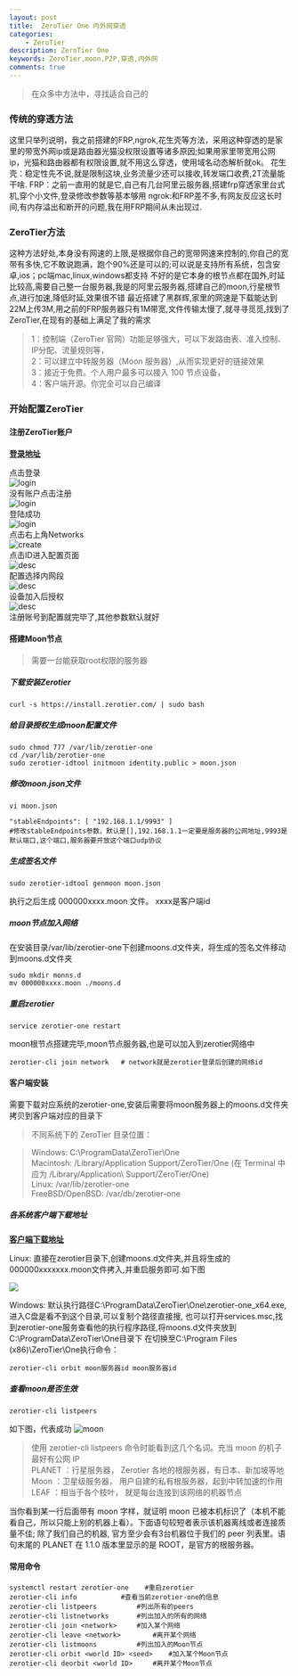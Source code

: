 ```yaml
---
layout: post
title:  ZeroTier One 内外网穿透
categories:
    - ZeroTier
description: ZeroTier One
keywords: ZeroTier,moon,P2P,穿透,内外网
comments: true
---
```


> 在众多中方法中，寻找适合自己的

### 传统的穿透方法
这里只举列说明，我之前搭建的FRP,ngrok,花生壳等方法，采用这种穿透的是家里的带宽外网ip或是路由器光猫没权限设置等诸多原因;如果用家里带宽用公网ip，光猫和路由器都有权限设置,就不用这么穿透，使用域名动态解析就ok。
花生壳：稳定性先不说,就是限制这块,业务流量少还可以接收,转发端口收费,2T流量能干啥.
FRP：之前一直用的就是它,自己有几台阿里云服务器,搭建frp穿透家里台式机,穿个小文件,登录修改参数等基本够用
ngrok:和FRP差不多,有网友反应这长时间,有内存溢出和断开的问题,我在用FRP期间从未出现过.


### ZeroTier方法
这种方法好处,本身没有网速的上限,是根据你自己的宽带网速来控制的,你自己的宽带有多快,它不敢说跑满，跑个90%还是可以的;可以说是支持所有系统，包含安卓,ios；pc端mac,linux,windows都支持
不好的是它本身的根节点都在国外,时延比较高,需要自己整一台服务器,我是的阿里云服务器,搭建自己的moon,行星根节点,进行加速,降低时延,效果很不错
最近搭建了黑群辉,家里的网速是下载能达到22M上传3M,用之前的FRP服务器只有1M带宽,文件传输太慢了,就寻寻觅觅,找到了ZeroTier,在现有的基础上满足了我的需求   

>1：控制端（ZeroTier 官网）功能足够强大，可以下发路由表、准入控制、IP分配、流量规则等，  
2：可以建立中转服务器（Moon 服务器）,从而实现更好的链接效果   
3：接近于免费。个人用户最多可以接入 100 节点设备，    
4：客户端开源。你完全可以自己编译   
    
### 开始配置ZeroTier
#### 注册ZeroTier账户
**[登录地址](https://my.zerotier.com/login)**   

点击登录    
![login](/images/zerotier/login.jpg)  
没有账户点击注册  
![login](/images/zerotier/login1.jpg)   
登陆成功    
![login](/images/zerotier/login2.jpg)   
点击右上角Networks   
![create](/images/zerotier/create.jpg)      
点击ID进入配置页面  
![desc](/images/zerotier/desc.jpg)  
配置选择内网段     
![desc](/images/zerotier/desc1.jpg)     
设备加入后授权     
![desc](/images/zerotier/desc2.jpg)  
注册账号到配置就完毕了,其他参数默认就好

#### 搭建Moon节点
>需要一台能获取root权限的服务器

##### 下载安装Zerotier        
```shell script
curl -s https://install.zerotier.com/ | sudo bash
```         

##### 给目录授权生成moon配置文件
```shell script
sudo chmod 777 /var/lib/zerotier-one
cd /var/lib/zerotier-one
sudo zerotier-idtool initmoon identity.public > moon.json
```     

##### 修改moon.json文件   
```shell script
vi moon.json

"stableEndpoints": [ "192.168.1.1/9993" ]
#修改stableEndpoints参数，默认是[],192.168.1.1一定要是服务器的公网地址,9993是默认端口,这个端口,服务器要开放这个端口udp协议
```     

##### 生成签名文件      
```shell script
sudo zerotier-idtool genmoon moon.json
```
执行之后生成 000000xxxx.moon 文件。 xxxx是客户端id

##### moon节点加入网络    
在安装目录/var/lib/zerotier-one下创建moons.d文件夹，将生成的签名文件移动到moons.d文件夹   
```shell script
sudo mkdir monns.d 
mv 000000xxxx.moon ./moons.d 
```     

##### 重启zerotier
```shell script
service zerotier-one restart 
```
moon根节点搭建完毕,moon节点服务器,也是可以加入到zerotier网络中    
```shell script
zerotier-cli join network   # network就是zerotier登录后创建的网络id
```

#### 客户端安装      
需要下载对应系统的zerotier-one,安装后需要将moon服务器上的moons.d文件夹拷贝到客户端对应的目录下     

>不同系统下的 ZeroTier 目录位置：  

>Windows: C:\ProgramData\ZeroTier\One   
Macintosh: /Library/Application Support/ZeroTier/One (在 Terminal 中应为 /Library/Application\ Support/ZeroTier/One)    
Linux: /var/lib/zerotier-one    
FreeBSD/OpenBSD: /var/db/zerotier-one   

#####   各系统客户端下载地址  
**[客户端下载地址](https://www.zerotier.com/download/)**

Linux:  直接在zerotier目录下,创建moons.d文件夹,并且将生成的000000xxxxxxx.moon文件拷入,并重启服务即可.如下图    

![](/images/zerotier/liunx.png)

Windows: 默认执行路径C:\ProgramData\ZeroTier\One\zerotier-one_x64.exe, 进入C盘是看不到这个目录,可以复制个路径直接搜,
也可以打开services.msc,找到zerotier-one服务查看他的执行程序路径,将moons.d文件夹放到C:\ProgramData\ZeroTier\One目录下
在切换至C:\Program Files (x86)\ZeroTier\One执行命令：  
  
```shell script
zerotier-cli orbit moon服务器id moon服务器id
```

#####  查看moon是否生效   
```shell script
zerotier-cli listpeers
```
如下图，代表成功
![moon](/images/zerotier/win7.png)  

>使用 zerotier-cli listpeers 命令时能看到这几个名词。充当 moon 的机子最好有公网 IP      
PLANET  ：行星服务器， Zerotier 各地的根服务器，有日本、新加坡等地      
Moon    ：卫星级服务器，    用户自建的私有根服务器，起到中转加速的作用       
LEAF    ：相当于各个枝叶，   就是每台连接到该网络的机器节点     

当你看到某一行后面带有 moon 字样，就证明 moon 已被本机标识了（本机不能看自己，所以只能上别的机器上看）。下面语句较短者表示该机器离线或者连接质量不佳; 除了我们自己的机器, 官方至少会有3台机器位于我们的 peer 列表里。语句末尾的 PLANET 在 1.1.0 版本里显示的是 ROOT，是官方的根服务器。

#### 常用命令   

```shell script
systemctl restart zerotier-one    #重启zerotier
zerotier-cli info           #查看当前zerotier-one的信息
zerotier-cli listpeers          #列出所有的peers
zerotier-cli listnetworks       #列出加入的所有的网络
zerotier-cli join <network>     #加入某个网络
zerotier-cli leave <network>        #离开某个网络
zerotier-cli listmoons          #列出加入的Moon节点
zerotier-cli orbit <world ID> <seed>    #加入某个Moon节点
zerotier-cli deorbit <world ID>     #离开某个Moon节点
```

